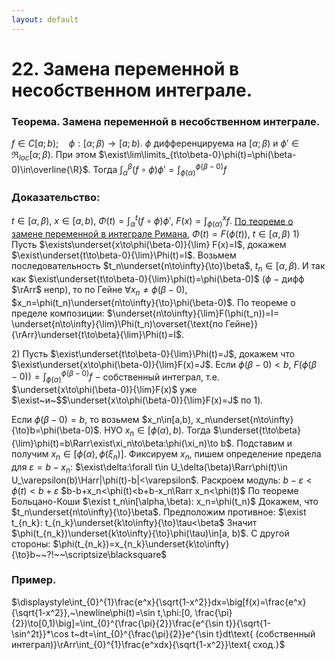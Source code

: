 ```yaml
---
layout: default
---
```

# 22. Замена переменной в несобственном интеграле.

### Теорема. Замена переменной в несобственном интеграле.
$f\in C[a;b);\quad \phi:[\alpha;\beta)\to[a;b)$.
$\phi$ дифференцируема на $[\alpha;\beta)$ и $\phi'\in\Re_{loc}[\alpha;\beta)$.
При этом $\exist\lim\limits_{t\to\beta-0}\phi(t)=\phi(\beta-0)\in\overline{\R}$.
Тогда $\displaystyle\int_\alpha^\beta(f\circ \phi)\phi'=\int_{\phi(\alpha)}^{\phi(\beta-0)}f$

### Доказательство:
$\displaystyle t\in[\alpha,\beta),~x\in[a,b),~\Phi(t)=\int_{\alpha}^{t}(f\circ \phi)\phi',~F(x)=\int_{\phi(\alpha)}^{x}f.$
[По теореме о замене переменной в интеграле Римана](../%D0%9A%D0%BE%D0%BD%D1%81%D0%BF%D0%B5%D0%BA%D1%82%D1%8B%203caed53170ce46dea253636711191f60/05%2003%2024%201bc8c21b779b43ccaeac020055e0395d.md), 
$\Phi(t)=F(\phi(t))$, $t\in[\alpha,\beta)$
$1)$ Пусть $\exists\underset{x\to\phi(\beta-0)}{\lim} F(x)=I$, докажем $\exist\underset{t\to\beta-0}{\lim}\Phi(t)=I$.
Возьмем последовательность $t_n\underset{n\to\infty}{\to}\beta$, $t_n\in[\alpha,\beta)$. 
И так как $\exist\underset{t\to\beta-0}{\lim}\phi(t)=\phi(\beta-0)$ ($\phi~-~$дифф $\rArr$ непр), то по Гейне
$\forall x_n\neq\phi(\beta-0)$, $x_n=\phi(t_n)\underset{n\to\infty}{\to}\phi(\beta-0)$.
По теореме о пределе композиции: 
$\underset{n\to\infty}{\lim}F(\phi(t_n))=I=
\underset{n\to\infty}{\lim}\Phi(t_n)\overset{\text{по Гейне}}{\rArr}\underset{t\to\beta}{\lim}\Phi(t)=I$.

$2)$ Пусть $\exist\underset{t\to\beta-0}{\lim}\Phi(t)=J$, докажем что $\exist\underset{x\to\phi(\beta-0)}{\lim}F(x)=J$.
Если $\phi(\beta-0)<b$, $\displaystyle F(\phi(\beta-0))=\int_{\phi(\alpha)}^{\phi(\beta-0)}f~-~$собственный
интеграл, т.е. $\underset{x\to\phi(\beta-0)}{\lim}F(x)$ уже $\exist~и~$$\underset{x\to\phi(\beta-0)}{\lim}F(x)=J$ по $1)$. 

Если $\phi(\beta-0)=b,$ то возьмем $x_n\in[a,b), x_n\underset{n\to\infty}{\to}b=\phi(\beta-0)$.
НУО $x_n\in[\phi(\alpha),b)$.
Тогда $\underset{t\to\beta}{\lim}\phi(t)=b\Rarr\exist\xi_n\to\beta:\phi(\xi_n)\to b$.
Подставим и получим $x_n\in[\phi(\alpha),\phi(\xi_n)]$. 
Фиксируем $x_n$, пишем определение предела для $\varepsilon=b-x_n$:
$\exist\delta:\forall t\in U_\delta(\beta)\Rarr\phi(t)\in U_\varepsilon(b)\Harr|\phi(t)-b|<\varepsilon$.
Раскроем модуль:
$b-\varepsilon<\phi(t)<b+\varepsilon$
$b-b+x_n<\phi(t)<b+b-x_n\Rarr x_n<\phi(t)$ 
По теореме Больцано-Коши $\exist t_n\in[\alpha,\beta): x_n=\phi(t_n)$
Докажем, что $t_n\underset{n\to\infty}{\to}\beta$.
Предположим противное: $\exist t_{n_k}: t_{n_k}\underset{k\to\infty}{\to}\tau<\beta$
Значит $\phi(t_{n_k})\underset{k\to\infty}{\to}\phi(\tau)\in[a, b)$.
С другой стороны: $\phi(t_{n_k})=x_{n_k}\underset{k\to\infty}{\to}b~~?!~~\scriptsize\blacksquare$

### Пример.
$\displaystyle\int_{0}^{1}\frac{e^x}{\sqrt{1-x^2}}dx=\big[f(x)=\frac{e^x}{\sqrt{1-x^2}},~\newline\phi(t)=\sin t,\phi:[0, \frac{\pi}{2})\to[0,1)\big]=\int_{0}^{\frac{\pi}{2}}\frac{e^{\sin t}}{\sqrt{1-\sin^2t}}*\cos t~dt=\int_{0}^{\frac{\pi}{2}}e^{\sin t}dt\text{ (собственный интеграл)}\rArr\int_{0}^{1}\frac{e^xdx}{\sqrt{1-x^2}}\text{ сход.}$